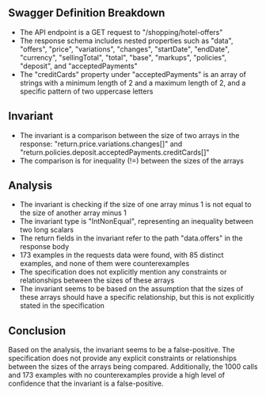 ## Swagger Definition Breakdown
- The API endpoint is a GET request to "/shopping/hotel-offers"
- The response schema includes nested properties such as "data", "offers", "price", "variations", "changes", "startDate", "endDate", "currency", "sellingTotal", "total", "base", "markups", "policies", "deposit", and "acceptedPayments"
- The "creditCards" property under "acceptedPayments" is an array of strings with a minimum length of 2 and a maximum length of 2, and a specific pattern of two uppercase letters

## Invariant
- The invariant is a comparison between the size of two arrays in the response: "return.price.variations.changes[]" and "return.policies.deposit.acceptedPayments.creditCards[]"
- The comparison is for inequality (!=) between the sizes of the arrays

## Analysis
- The invariant is checking if the size of one array minus 1 is not equal to the size of another array minus 1
- The invariant type is "IntNonEqual", representing an inequality between two long scalars
- The return fields in the invariant refer to the path "data.offers" in the response body
- 173 examples in the requests data were found, with 85 distinct examples, and none of them were counterexamples
- The specification does not explicitly mention any constraints or relationships between the sizes of these arrays
- The invariant seems to be based on the assumption that the sizes of these arrays should have a specific relationship, but this is not explicitly stated in the specification

## Conclusion
Based on the analysis, the invariant seems to be a false-positive. The specification does not provide any explicit constraints or relationships between the sizes of the arrays being compared. Additionally, the 1000 calls and 173 examples with no counterexamples provide a high level of confidence that the invariant is a false-positive.
